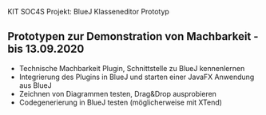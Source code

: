 KIT SOC4S Projekt: BlueJ Klasseneditor Prototyp

## Prototypen zur Demonstration von Machbarkeit - bis 13.09.2020
- Technische Machbarkeit Plugin, Schnittstelle zu BlueJ kennenlernen
- Integrierung des Plugins in BlueJ und starten einer JavaFX Anwendung aus BlueJ
- Zeichnen von Diagrammen testen, Drag&Drop ausprobieren
- Codegenerierung in BlueJ testen (möglicherweise mit XTend)
